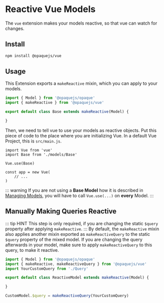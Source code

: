 # Reactive Vue Models

The `vue` extension makes your models reactive, so that vue can watch for changes.

## Install
```sh
npm install @opaquejs/vue
```

## Usage
This Extension exports a `makeReactive` mixin, which you can apply to your models.
```js
import { Model } from '@opaquejs/opaque'
import { makeReactive } from '@opaquejs/vue'

export default class Base extends makeReactive(Model) {

}
```

Then, we need to tell vue to use your models as reactive objects. Put this piece of code to the place where you are initializing Vue. In a default Vue Project, this is `src/main.js`.

```js{4}
import Vue from 'vue'
import Base from './models/Base'

Vue.use(Base)

const app = new Vue(
    // ...
)
```
::: warning
If you are not using a **Base Model** how it is described in [Managing Models](/getting-started/managing-models), you will have to call `Vue.use(...)` on **every** Model.
:::

## Manually Making Queries Reactive
::: tip HINT
This step is only required, if you are changing the static `$query` property after applying `makeReactive`.
:::
By default, the `makeReactive` mixin also applies another mixin exported as `makeReactiveQuery` to the static `$query` property of the mixed model. If you are changing the query afterwards in your model, make sure to apply `makeReactiveQuery` to this query, to make it reactive. 
```js
import { Model } from '@opaquejs/opaque'
import { makeReactive, makeReactiveQuery } from '@opaquejs/vue'
import YourCustomQuery from './Query'

export default class ReactiveModel extends makeReactive(Model) {

}

CustomModel.$query = makeReactiveQuery(YourCustomQuery)
```